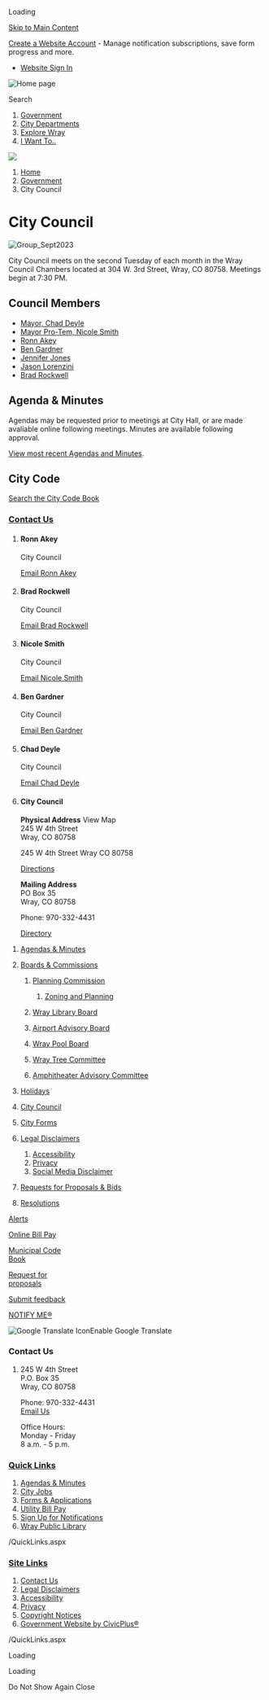 Loading

[Skip to Main Content](https://www.cityofwray.org/148/City-Council/)

[Create a Website Account](https://www.cityofwray.org/MyAccount/ProfileCreate) - Manage notification subscriptions, save form progress and more.   

- [Website Sign In](https://www.cityofwray.org/MyAccount)

![Home page](https://www.cityofwray.org/ImageRepository/Document?documentID=1736)

Search

1. [Government](https://www.cityofwray.org/27/Government)
2. [City Departments](https://www.cityofwray.org/101/City-Departments)
3. [Explore Wray](https://www.cityofwray.org/31/Explore-Wray)
4. [I Want To..](https://www.cityofwray.org/9/I-Want-To)

<!--THE END-->

![](https://www.cityofwray.org/ImageRepository/Document?documentID=1795)

1. [Home](https://www.cityofwray.org)
2. [Government](https://www.cityofwray.org/27/Government)
3. City Council

# City Council

![Group_Sept2023](https://www.cityofwray.org/ImageRepository/Document?documentId=2091)

City Council meets on the second Tuesday of each month in the Wray Council Chambers located at 304 W. 3rd Street, Wray, CO 80758. Meetings begin at 7:30 PM. 

## Council Members

- [Mayor, Chad Deyle](https://www.cityofwray.org/229/Chad-Deyle)
- [Mayor Pro-Tem, Nicole Smith](https://www.cityofwray.org/328/Nicole-Smith)
- [Ronn Akey](https://www.cityofwray.org/225/Ronn-Akey)
- [Ben Gardner](https://co-wray.civicplus.com/230/Ben-Gardner)
- [Jennifer Jones](https://co-wray.civicplus.com/341/JENNIFER-JONES)
- [Jason Lorenzini](https://www.cityofwray.org/365/Jason-Lorenzini)
- [Brad Rockwell](https://co-wray.civicplus.com/231/Brad-Rockwell)

## Agenda &amp; Minutes

Agendas may be requested prior to meetings at City Hall, or are made avaliable online following meetings. Minutes are available following approval.

[View most recent Agendas and Minutes](https://co-wray.civicplus.com/AgendaCenter/City-Council-2).

## City Code

[Search the City Code Book](https://library.municode.com/co/wray/codes/code_of_ordinances)

### [Contact Us](https://www.cityofwray.org/Directory.aspx)

1. #### Ronn Akey
   
   City Council
   
   [Email Ronn Akey](mailto:rakey@cityofwray.org)
2. #### Brad Rockwell
   
   City Council
   
   [Email Brad Rockwell](mailto:brockwell@cityofwray.org)
3. #### Nicole Smith
   
   City Council
   
   [Email Nicole Smith](mailto:nsmith@cityofwray.org)
4. #### Ben Gardner
   
   City Council
   
   [Email Ben Gardner](mailto:bgardner@cityofwray.org)
5. #### Chad Deyle
   
   City Council
   
   [Email Chad Deyle](mailto:cdeyle@cityofwray.org)
6. #### City Council
   
   **Physical Address** View Map  
   245 W 4th Street  
   Wray, CO 80758
   
   245 W 4th Street Wray CO 80758
   
   [Directions](https://www.google.com/maps/place/245+W+4th+Street++Wray+CO+80758 "Open location on Google Maps")
   
   **Mailing Address**  
   PO Box 35  
   Wray, CO 80758
   
   Phone: 970-332-4431
   
   [Directory](https://www.cityofwray.org/directory.aspx?did=12)

<!--THE END-->

1. [Agendas &amp; Minutes](https://www.cityofwray.org/AgendaCenter)
2. [Boards &amp; Commissions](https://www.cityofwray.org/221/Boards-Commissions)
   
   1. [Planning Commission](https://www.cityofwray.org/155/Planning-Commission)
      
      1. [Zoning and Planning](https://www.cityofwray.org/303/Zoning-and-Planning)
   2. [Wray Library Board](https://www.cityofwray.org/174/Wray-Public-Library-Board)
   3. [Airport Advisory Board](https://www.cityofwray.org/356/Airport-Advisory-Board)
   4. [Wray Pool Board](https://www.cityofwray.org/391/Wray-Pool-Board)
   5. [Wray Tree Committee](https://www.cityofwray.org/392/Wray-Tree-Committee)
   6. [Amphitheater Advisory Committee](https://www.cityofwray.org/367/Wray-Lions-Amphitheater)
3. [Holidays](https://www.cityofwray.org/343/Holidays)
4. [City Council](https://www.cityofwray.org/148/City-Council)
5. [City Forms](https://www.cityofwray.org/163/City-Forms)
6. [Legal Disclaimers](https://www.cityofwray.org/382/Legal-Disclaimers)
   
   1. [Accessibility](https://www.cityofwray.org/accessibility)
   2. [Privacy](https://www.cityofwray.org/387/Privacy)
   3. [Social Media Disclaimer](https://www.cityofwray.org/389/Social-Media-Disclaimer)
7. [Requests for Proposals &amp; Bids](https://www.cityofwray.org/166/Proposals-Bids)
8. [Resolutions](https://www.cityofwray.org/372/Resolutions)

[Alerts](https://www.cityofwray.org/alertcenter)

[Online Bill Pay](https://www.cityofwray.org/358/Pay-My-Bill-Online)

[Municipal Code  
Book](https://library.municode.com/co/wray/codes/code_of_ordinances)

[Request for  
proposals](https://www.cityofwray.org/166/Requests-for-Proposals)

[Submit feedback](https://www.cityofwray.org/FormCenter/City-Hall-7/Submit-Feedback-51)

[NOTIFY ME®](https://www.cityofwray.org/list.aspx)

![Google Translate Icon](https://www.cityofwray.org/Assets/Images/GoogleTranslate.gif)Enable Google Translate

### Contact Us

1. 245 W 4th Street  
   P.O. Box 35  
   Wray, CO 80758
   
   Phone: 970-332-4431  
   [Email Us](https://www.cityofwray.org)
   
   Office Hours:  
   Monday - Friday  
   8 a.m. - 5 p.m.

### [Quick Links](https://www.cityofwray.org/QuickLinks.aspx?CID=29)

1. [Agendas &amp; Minutes](https://www.cityofwray.org/agendacenter)
2. [City Jobs](https://www.cityofwray.org/Jobs.aspx)
3. [Forms &amp; Applications](https://www.cityofwray.org/163/City-Forms)
4. [Utility Bill Pay](https://xpressbillpay.com/)
5. [Sign Up for Notifications](https://www.cityofwray.org/list.aspx)
6. [Wray Public Library](https://www.cityofwray.org/161/Wray-Public-Library)

/QuickLinks.aspx

### [Site Links](https://www.cityofwray.org/QuickLinks.aspx?CID=31)

1. [Contact Us](https://www.cityofwray.org/directory.aspx)
2. [Legal Disclaimers](https://www.cityofwray.org/382/Legal-Disclaimers)
3. [Accessibility](https://www.cityofwray.org/accessibility)
4. [Privacy](https://www.cityofwray.org/387/Privacy)
5. [Copyright Notices](https://www.cityofwray.org/site/copyright)
6. [Government Website by CivicPlus®](https://www.civicplus.com)

/QuickLinks.aspx

Loading

Loading

Do Not Show Again Close